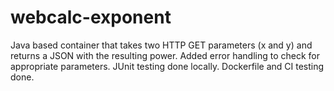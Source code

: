 # webcalc-exponent
Java based container that takes two HTTP GET parameters (x and y) and returns a JSON with the resulting power. Added error handling to check for appropriate parameters. JUnit testing done locally. Dockerfile and CI testing done. 
